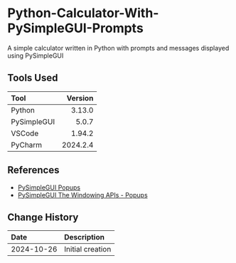 # Python-Calculator-With-PySimpleGUI-Prompts
A simple calculator written in Python with prompts and messages displayed using PySimpleGUI

## Tools Used

| Tool        |  Version |
|:------------|---------:|
| Python      |   3.13.0 |
| PySimpleGUI |    5.0.7 |
| VSCode      |   1.94.2 |
| PyCharm     | 2024.2.4 |

## References
* [PySimpleGUI Popups](https://docs.pysimplegui.com/en/latest/documentation/module/popups/)
* [PySimpleGUI The Windowing APIs - Popups](https://docs.pysimplegui.com/en/latest/documentation/quick_start/windowing_apis_popup_windows/)

## Change History

| Date       | Description                                                                        |
|:-----------|:-----------------------------------------------------------------------------------|
| 2024-10-26 | Initial creation                                                                   |


